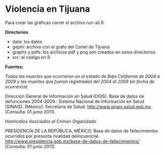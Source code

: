 Violencia en Tijuana
====================

Para crear las gráficas correr el archivo run-all.R

__Directorios__

* data: los datos
* gephi: archivo con el grafo del Cartel de Tijuana
* graphs y pdfs: los archivos pdf y png son creados en estos directorios
* src: el código en R

__Fuentes:__

_Todas las muertes que ocurrieron en el estado de Baja California de 2004 a 2009 y las muertes que fueron registradas del 2004 al 2009 sin fecha de ocurrencia._

Dirección General de Información en Salud (DGIS). Base de datos de defunciones 2004-2009.: Sistema Nacional de Información en Salud (SINAIS). [México]: Secretaría de Salud. <http://www.sinais.salud.gob.mx> [Consulta: 01 junio 2011].

_Homicidios Asociados al Crimen Organizado_

PRESIDENCIA DE LA REPÚBLICA, MÉXICO. Base de datos de fallecimientos ocurridos por presunta rivalidad delincuencial. <http://www.presidencia.gob.mx/base-de-datos-de-fallecimientos/> [Consulta: 01 junio 2011].
